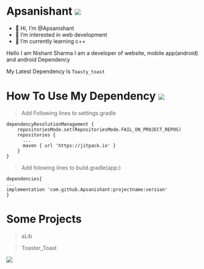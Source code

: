# Apsanishant [![](https://jitpack.io/v/Apsanishant/aLib.svg)](https://jitpack.io/#Apsanishant/aLib)
- 👋 Hi, I’m @Apsanishant
- 👀 I’m interested in web development
- 🌱 I’m currently learning c++

<!---
Apsanishant/Apsanishant is a ✨ special ✨ repository because its `README.md` (this file) appears on your GitHub profile.
You can click the Preview link to take a look at your changes.
--->

Hello I am Nishant Sharma
I am a developer of website, mobile app(android) and android Dependency

My Latest Dependency  Is   ``Toasty_toast``

# How To Use My Dependency [![](https://jitpack.io/v/Apsanishant/aLib.svg)](https://jitpack.io/#Apsanishant/aLib)

>Add Following lines to settings.gradle

```
dependencyResolutionManagement {
    repositoriesMode.set(RepositoriesMode.FAIL_ON_PROJECT_REPOS)
    repositories {
      ...
      maven { url 'https://jitpack.io' }
    }
}
```

>Add folowing lines to build.gradle(app:)

```
dependencies{
...
implementation 'com.github.Apsanishant:projectname:version'
}
```

# Some Projects

>aLib

>Toaster_Toast


[![](https://jitpack.io/v/Apsanishant/aLib.svg)](https://jitpack.io/#Apsanishant/aLib)
